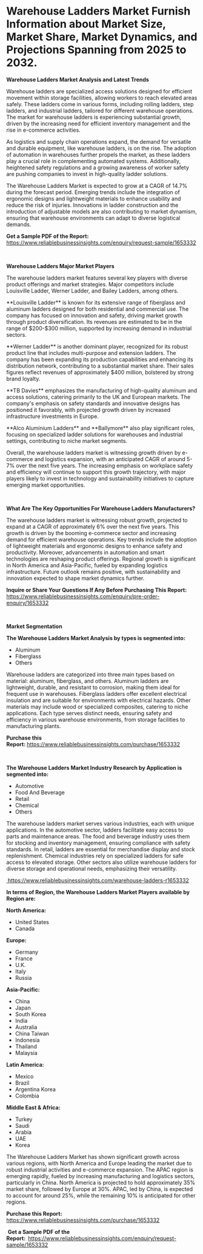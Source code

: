 <p><h1>Warehouse Ladders Market Furnish Information about Market Size, Market Share, Market Dynamics, and Projections Spanning from 2025 to 2032.</h1></p><p><strong>Warehouse Ladders Market Analysis and Latest Trends</strong></p>
<p><p>Warehouse ladders are specialized access solutions designed for efficient movement within storage facilities, allowing workers to reach elevated areas safely. These ladders come in various forms, including rolling ladders, step ladders, and industrial ladders, tailored for different warehouse operations. The market for warehouse ladders is experiencing substantial growth, driven by the increasing need for efficient inventory management and the rise in e-commerce activities.</p><p>As logistics and supply chain operations expand, the demand for versatile and durable equipment, like warehouse ladders, is on the rise. The adoption of automation in warehouses further propels the market, as these ladders play a crucial role in complementing automated systems. Additionally, heightened safety regulations and a growing awareness of worker safety are pushing companies to invest in high-quality ladder solutions.</p><p>The Warehouse Ladders Market is expected to grow at a CAGR of 14.7% during the forecast period. Emerging trends include the integration of ergonomic designs and lightweight materials to enhance usability and reduce the risk of injuries. Innovations in ladder construction and the introduction of adjustable models are also contributing to market dynamism, ensuring that warehouse environments can adapt to diverse logistical demands.</p></p>
<p><strong>Get a Sample PDF of the Report:&nbsp;</strong> <a href="https://www.reliablebusinessinsights.com/enquiry/request-sample/1653332?utm_campaign=1121&utm_medium=2&utm_source=Github&utm_content=ia&utm_term=16042025&utm_id=warehouse-ladders">https://www.reliablebusinessinsights.com/enquiry/request-sample/1653332</a></p>
<p>&nbsp;</p>
<p><strong>Warehouse Ladders Major Market Players</strong></p>
<p><p>The warehouse ladders market features several key players with diverse product offerings and market strategies. Major competitors include Louisville Ladder, Werner Ladder, and Bailey Ladders, among others.</p><p>**Louisville Ladder** is known for its extensive range of fiberglass and aluminum ladders designed for both residential and commercial use. The company has focused on innovation and safety, driving market growth through product diversification. Its revenues are estimated to be in the range of $200-$300 million, supported by increasing demand in industrial sectors.</p><p>**Werner Ladder** is another dominant player, recognized for its robust product line that includes multi-purpose and extension ladders. The company has been expanding its production capabilities and enhancing its distribution network, contributing to a substantial market share. Their sales figures reflect revenues of approximately $400 million, bolstered by strong brand loyalty.</p><p>**TB Davies** emphasizes the manufacturing of high-quality aluminum and access solutions, catering primarily to the UK and European markets. The company's emphasis on safety standards and innovative designs has positioned it favorably, with projected growth driven by increased infrastructure investments in Europe.</p><p>**Alco Aluminium Ladders** and **Ballymore** also play significant roles, focusing on specialized ladder solutions for warehouses and industrial settings, contributing to niche market segments. </p><p>Overall, the warehouse ladders market is witnessing growth driven by e-commerce and logistics expansion, with an anticipated CAGR of around 5-7% over the next five years. The increasing emphasis on workplace safety and efficiency will continue to support this growth trajectory, with major players likely to invest in technology and sustainability initiatives to capture emerging market opportunities.</p></p>
<p>&nbsp;</p>
<p><strong>What Are The Key Opportunities For Warehouse Ladders Manufacturers?</strong></p>
<p><p>The warehouse ladders market is witnessing robust growth, projected to expand at a CAGR of approximately 6% over the next five years. This growth is driven by the booming e-commerce sector and increasing demand for efficient warehouse operations. Key trends include the adoption of lightweight materials and ergonomic designs to enhance safety and productivity. Moreover, advancements in automation and smart technologies are reshaping product offerings. Regional growth is significant in North America and Asia-Pacific, fueled by expanding logistics infrastructure. Future outlook remains positive, with sustainability and innovation expected to shape market dynamics further.</p></p>
<p><strong>Inquire or Share Your Questions If Any Before Purchasing This Report:</strong> <a href="https://www.reliablebusinessinsights.com/enquiry/pre-order-enquiry/1653332?utm_campaign=1121&utm_medium=2&utm_source=Github&utm_content=ia&utm_term=16042025&utm_id=warehouse-ladders">https://www.reliablebusinessinsights.com/enquiry/pre-order-enquiry/1653332</a></p>
<p>&nbsp;</p>
<p><strong>Market Segmentation</strong></p>
<p><strong>The Warehouse Ladders Market Analysis by types is segmented into:</strong></p>
<p><ul><li>Aluminum</li><li>Fiberglass</li><li>Others</li></ul></p>
<p><p>Warehouse ladders are categorized into three main types based on material: aluminum, fiberglass, and others. Aluminum ladders are lightweight, durable, and resistant to corrosion, making them ideal for frequent use in warehouses. Fiberglass ladders offer excellent electrical insulation and are suitable for environments with electrical hazards. Other materials may include wood or specialized composites, catering to niche applications. Each type serves distinct needs, ensuring safety and efficiency in various warehouse environments, from storage facilities to manufacturing plants.</p></p>
<p><strong>Purchase this Report:&nbsp;</strong><a href="https://www.reliablebusinessinsights.com/purchase/1653332?utm_campaign=1121&utm_medium=2&utm_source=Github&utm_content=ia&utm_term=16042025&utm_id=warehouse-ladders">https://www.reliablebusinessinsights.com/purchase/1653332</a></p>
<p>&nbsp;</p>
<p><strong>The Warehouse Ladders Market Industry Research by Application is segmented into:</strong></p>
<p><ul><li>Automotive</li><li>Food And Beverage</li><li>Retail</li><li>Chemical</li><li>Others</li></ul></p>
<p><p>The warehouse ladders market serves various industries, each with unique applications. In the automotive sector, ladders facilitate easy access to parts and maintenance areas. The food and beverage industry uses them for stocking and inventory management, ensuring compliance with safety standards. In retail, ladders are essential for merchandise display and stock replenishment. Chemical industries rely on specialized ladders for safe access to elevated storage. Other sectors also utilize warehouse ladders for diverse storage and operational needs, emphasizing their versatility.</p></p>
<p><a href="https://www.reliablebusinessinsights.com/warehouse-ladders-r1653332?utm_campaign=1121&utm_medium=2&utm_source=Github&utm_content=ia&utm_term=16042025&utm_id=warehouse-ladders">&nbsp;https://www.reliablebusinessinsights.com/warehouse-ladders-r1653332</a></p>
<p><strong>In terms of Region, the Warehouse Ladders Market Players available by Region are:</strong></p>
<p>
    <p> <strong> North America: </strong>
        <ul>
            <li>United States</li>
            <li>Canada</li>
        </ul>
        </p> 
    <p> <strong> Europe: </strong>
        <ul>
            <li>Germany</li>
            <li>France</li>
            <li>U.K.</li>
            <li>Italy</li>
            <li>Russia</li>
        </ul>
        </p> 
    <p> <strong> Asia-Pacific: </strong>
        <ul>
            <li>China</li>
            <li>Japan</li>
            <li>South Korea</li>
            <li>India</li>
            <li>Australia</li>
            <li>China Taiwan</li>
            <li>Indonesia</li>
            <li>Thailand</li>
            <li>Malaysia</li>
        </ul>
        </p> 
    <p> <strong> Latin America: </strong>
        <ul>
            <li>Mexico</li>
            <li>Brazil</li>
            <li>Argentina Korea</li>
            <li>Colombia</li>
        </ul>
        </p> 
    <p> <strong> Middle East & Africa: </strong>
        <ul>
            <li>Turkey</li>
            <li>Saudi</li>
            <li>Arabia</li>
            <li>UAE</li>
            <li>Korea</li>
        </ul>
    </p>
    </p>
<p><p>The Warehouse Ladders Market has shown significant growth across various regions, with North America and Europe leading the market due to robust industrial activities and e-commerce expansion. The APAC region is emerging rapidly, fueled by increasing manufacturing and logistics sectors, particularly in China. North America is projected to hold approximately 35% market share, followed by Europe at 30%. APAC, led by China, is expected to account for around 25%, while the remaining 10% is anticipated for other regions.</p></p>
<p><strong>Purchase this Report: </strong><a href="https://www.reliablebusinessinsights.com/purchase/1653332?utm_campaign=1121&utm_medium=2&utm_source=Github&utm_content=ia&utm_term=16042025&utm_id=warehouse-ladders">https://www.reliablebusinessinsights.com/purchase/1653332</a></p>
<p>&nbsp;<strong>Get a Sample PDF of the Report:&nbsp;&nbsp;</strong><a href="https://www.reliablebusinessinsights.com/enquiry/request-sample/1653332?utm_campaign=1121&utm_medium=2&utm_source=Github&utm_content=ia&utm_term=16042025&utm_id=warehouse-ladders">https://www.reliablebusinessinsights.com/enquiry/request-sample/1653332</a></p>
<p><strong></strong></p>
<p><p></p><p></p><p></p></p>